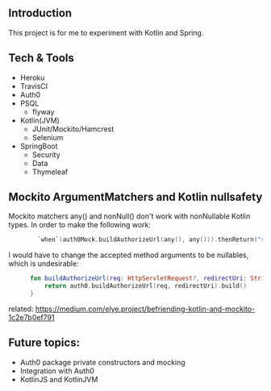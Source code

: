 ## Introduction
This project is for me to experiment with Kotlin and Spring.

## Tech & Tools
- Heroku
- TravisCI
- Auth0
- PSQL
	- flyway
- Kotlin(JVM)
	- JUnit/Mockito/Hamcrest
	- Selenium
- SpringBoot
	- Security
	- Data
	- Thymeleaf
	
	
## Mockito ArgumentMatchers and Kotlin nullsafety
Mockito matchers any() and nonNull() don't work with nonNullable Kotlin types. In order to make the following work:

```kotlin
        `when`(auth0Mock.buildAuthorizeUrl(any(), any())).thenReturn("someUrl")

```
I would have to change the accepted method arguments to be nullables, which is undesirable:
```kotlin
      fun buildAuthorizeUrl(req: HttpServletRequest?, redirectUri: String?): String {
          return auth0.buildAuthorizeUrl(req, redirectUri).build()
      }
```

related: https://medium.com/elye.project/befriending-kotlin-and-mockito-1c2e7b0ef791

## Future topics:
- Auth0 package private constructors and mocking
- Integration with Auth0
- KotlinJS and KotlinJVM
